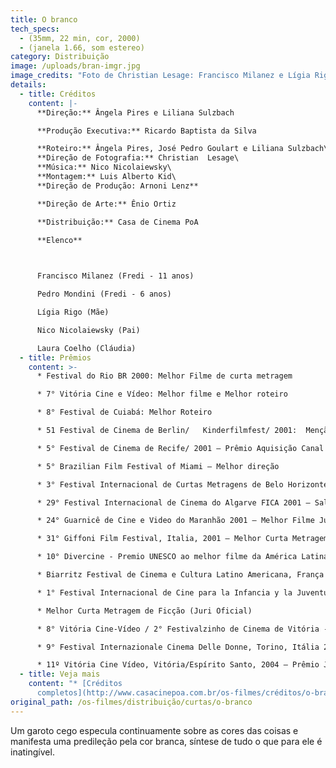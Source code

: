 ```yaml
---
title: O branco
tech_specs:
  - (35mm, 22 min, cor, 2000)
  - (janela 1.66, som estereo)
category: Distribuição
image: /uploads/bran-imgr.jpg
image_credits: "Foto de Christian Lesage: Francisco Milanez e Lígia Rigo"
details:
  - title: Créditos
    content: |-
      **Direção:** Ângela Pires e Liliana Sulzbach

      **Produção Executiva:** Ricardo Baptista da Silva

      **Roteiro:** Ângela Pires, José Pedro Goulart e Liliana Sulzbach\
      **Direção de Fotografia:** Christian  Lesage\
      **Música:** Nico Nicolaiewsky\
      **Montagem:** Luis Alberto Kid\
      **Direção de Produção: Arnoni Lenz**

      **Direção de Arte:** Ênio Ortiz

      **Distribuição:** Casa de Cinema PoA

      **Elenco**

       

      Francisco Milanez (Fredi - 11 anos)              

      Pedro Mondini (Fredi - 6 anos)           

      Lígia Rigo (Mãe)

      Nico Nicolaiewsky (Pai)

      Laura Coelho (Cláudia)
  - title: Prêmios
    content: >-
      * Festival do Rio BR 2000: Melhor Filme de curta metragem

      * 7° Vitória Cine e Vídeo: Melhor filme e Melhor roteiro

      * 8° Festival de Cuiabá: Melhor Roteiro

      * 51 Festival de Cinema de Berlin/   Kinderfilmfest/ 2001:  Menção Especial do Juri.

      * 5° Festival de Cinema de Recife/ 2001 – Prêmio Aquisição Canal Brasil

      * 5° Brazilian Film Festival of Miami – Melhor direção

      * 3° Festival Internacional de Curtas Metragens de Belo Horizonte – Melhor Filme Brasileiro – Juri Popular

      * 29° Festival Internacional de Cinema do Algarve FICA 2001 – Salva em Prata para o Melhor Filme Ibero Americano.

      * 24° Guarnicê de Cine e Video do Maranhão 2001 – Melhor Filme Juri Popular, Melhor Argumento e Menção Honrosa concedida pela OCIC

      * 31° Giffoni Film Festival, Italia, 2001 – Melhor Curta Metragem

      * 10° Divercine - Premio UNESCO ao melhor filme da América Latina e Caribe.

      * Biarritz Festival de Cinema e Cultura Latino Americana, França 2001 – Melhor Curta-metragem 

      * 1° Festival Internacional de Cine para la Infancia y la Juventud,  Argentina, 2001

      * Melhor Curta Metragem de Ficção (Juri Oficial)

      * 8° Vitória Cine-Vídeo / 2° Festivalzinho de Cinema de Vitória - Melhor Curta-metragem (Juri Popular)

      * 9° Festival Internazionale Cinema Delle Donne, Torino, Itália 2002 – Melhor Curta-metragem

      * 11º Vitória Cine Vídeo, Vitória/Espírito Santo, 2004 – Prêmio Júri Popular Festivalzinho.
  - title: Veja mais
    content: "* [Créditos
      completos](http://www.casacinepoa.com.br/os-filmes/créditos/o-branco)"
original_path: /os-filmes/distribuição/curtas/o-branco
---
```

Um garoto cego especula continuamente sobre as cores das coisas e manifesta uma predileção pela cor branca, síntese de tudo o que para ele é inatingível.